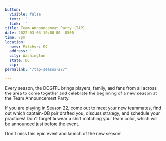 ```yaml
---
button:
  visible: false
  text: ''
  link: ''
title: Team Announcement Party (TAP)
date: 2022-03-03 19:00:00 -0500
time: 7pm
location:
  name: Pitchers DC
  address: ''
  city: Washington
  state: DC
  zip: 
permalink: "/tap-season-22/"

---
```

Every season, the DCGFFL brings players, family, and fans from all across the area to come together and celebrate the beginning of a new season at the Team Announcement Party.

If you are playing in Season 22, come out to meet your new teammates, find out which captain-QB pair drafted you, discuss strategy, and schedule your practices! Don't forget to wear a shirt matching your team color, which will be announced just before the event.

Don't miss this epic event and launch of the new season!